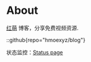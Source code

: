 # About
[红萌](https://hmoe.xyz/) 博客，分享免费视频资源.

::github{repo="hmoexyz/blog"}

状态监控：[Status page](https://stats.uptimerobot.com/sl37fMp83W)